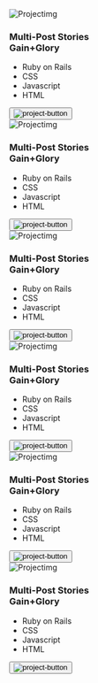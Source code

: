 <section id="projects-section">
        <div id="projects-container">    
                        <div class="project-card">
                        <div class="project">
                          <img src="resources\Snapshoot Portfolio.svg" alt="Projectimg">
                            <div class="project-title">
                              <h3>Multi-Post Stories<br> Gain+Glory</h3>
                              <div class="language">
                                <ul class="dots">
                                  <li>Ruby on Rails</li>
                                  <li>CSS</li>
                                  <li>Javascript</li>
                                  <li>HTML</li>
                                </ul>
                              </div>
                              <button class="project-button" id="project-button">
                                <img src="./resources/Enable.svg" alt="project-button">
                              </button>
                            </div>
                          </div>
                          <div class="project">
                            <img src="resources\Snapshoot Portfolio.svg" alt="Projectimg">
                              <div class="project-title">
                                <h3>Multi-Post Stories<br> Gain+Glory</h3>
                                <div class="language">
                                  <ul class="dots">
                                    <li>Ruby on Rails</li>
                                    <li>CSS</li>
                                    <li>Javascript</li>
                                    <li>HTML</li>
                                  </ul>
                                </div>
                                <button class="project-button">
                                  <img src="./resources/Enable.svg" alt="project-button">
                                </button>
                              </div>
                            </div>
                            <div class="project">
                              <img src="resources\Snapshoot Portfolio.svg" alt="Projectimg">
                                <div class="project-title">
                                  <h3>Multi-Post Stories<br> Gain+Glory</h3>
                                  <div class="language">
                                    <ul class="dots">
                                      <li>Ruby on Rails</li>
                                      <li>CSS</li>
                                      <li>Javascript</li>
                                      <li>HTML</li>
                                    </ul>
                                  </div>
                                  <button class="project-button">
                                    <img src="./resources/Enable.svg" alt="project-button">
                                  </button>
                                </div>
                              </div>
                              <div class="project">
                                <img src="resources\Snapshoot Portfolio.svg" alt="Projectimg">
                                  <div class="project-title">
                                    <h3>Multi-Post Stories<br> Gain+Glory</h3>
                                    <div class="language">
                                      <ul class="dots">
                                        <li>Ruby on Rails</li>
                                        <li>CSS</li>
                                        <li>Javascript</li>
                                        <li>HTML</li>
                                      </ul>
                                    </div>
                                    <button class="project-button">
                                      <img src="./resources/Enable.svg" alt="project-button">
                                    </button>
                                  </div>
                                </div>
                                <div class="project">
                                  <img src="resources\Snapshoot Portfolio.svg" alt="Projectimg">
                                    <div class="project-title">
                                      <h3>Multi-Post Stories<br> Gain+Glory</h3>
                                      <div class="language">
                                        <ul class="dots">
                                          <li>Ruby on Rails</li>
                                          <li>CSS</li>
                                          <li>Javascript</li>
                                          <li>HTML</li>
                                        </ul>
                                      </div>
                                      <button class="project-button">
                                        <img src="./resources/Enable.svg" alt="project-button">
                                      </button>
                                    </div>
                                  </div>
                                  <div class="project">
                                    <img src="resources\Snapshoot Portfolio.svg" alt="Projectimg">
                                      <div class="project-title">
                                        <h3>Multi-Post Stories<br> Gain+Glory</h3>
                                        <div class="language">
                                          <ul class="dots">
                                            <li>Ruby on Rails</li>
                                            <li>CSS</li>
                                            <li>Javascript</li>
                                            <li>HTML</li>
                                          </ul>
                                        </div>
                                        <button class="project-button">
                                          <img src="./resources/Enable.svg" alt="project-button">
                                        </button>
                                      </div>
                                    </div>
                                      </div>
        </div>
      </section>